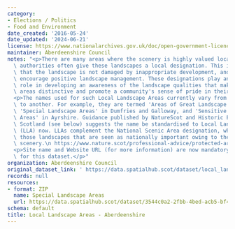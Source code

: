 ```yaml
---
category:
- Elections / Politics
- Food and Environment
date_created: '2016-05-24'
date_updated: '2024-06-21'
license: https://www.nationalarchives.gov.uk/doc/open-government-licence/version/3/
maintainer: Aberdeenshire Council
notes: "<p>There are many areas where the scenery is highly valued locally and local\
  \ authorities often give these landscapes a local designation. This is to ensure\
  \ that the landscape is not damaged by inappropriate development, and in some cases\
  \ encourage positive landscape management. These designations play an important\
  \ role in developing an awareness of the landscape qualities that make particular\
  \ areas distinctive and promote a community's sense of pride in their surroundings.</p>\n\
  <p>The names used for such Local Landscape Areas currently vary from one local authority\
  \ to another. For example, they are termed 'Areas of Great Landscape Value' in Moray,\
  \ 'Special Landscape Areas' in Dumfries and Galloway, and 'Sensitive Landscape Character\
  \ Areas' in Ayrshire. Guidance published by NatureScot and Historic Environment\
  \ Scotland (see below) suggests the name be standardised to Local Landscape Areas\
  \ (LLA) now. LLAs complement the National Scenic Area designation, which identifies\
  \ those landscapes that are seen as nationally important owing to their unsurpassed\
  \ scenery.\n https://www.nature.scot/professional-advice/protected-areas-and-species/protected-areas/local-designations/local-landscape-areas</p>\n\
  <p>Site name and Website URL (for more information) are now mandatory attributes\
  \ for this dataset.</p>"
organization: Aberdeenshire Council
original_dataset_link: ' https://data.spatialhub.scot/dataset/local_landscape_designation-as'
records: null
resources:
- format: ZIP
  name: Special Landscape Areas
  url: https://data.spatialhub.scot/dataset/3544c0a2-2fbb-4bed-acb5-bf40bfa65951/resource/2afdadae-85dc-422d-9fd5-873ea54d101a/download/special_landscape_areas.zip
schema: default
title: Local Landscape Areas - Aberdeenshire
---
```

